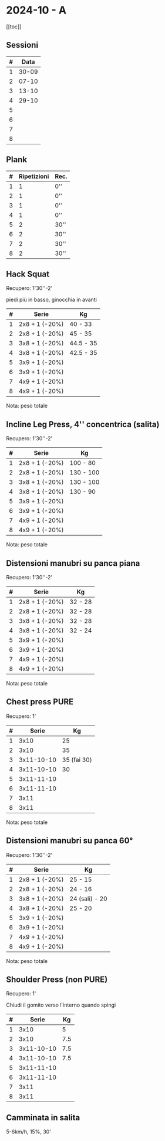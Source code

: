 # 2024-10 - A

[[toc]]

## Sessioni

| #   | Data  |
| --- | ----- |
| 1   | 30-09 |
| 2   | 07-10 |
| 3   | 13-10 |
| 4   | 29-10 |
| 5   |       |
| 6   |       |
| 7   |       |
| 8   |       |

## Plank

| #   | Ripetizioni | Rec. |
| --- | ----------- | ---- |
| 1   | 1           | 0''  |
| 2   | 1           | 0''  |
| 3   | 1           | 0''  |
| 4   | 1           | 0''  |
| 5   | 2           | 30'' |
| 6   | 2           | 30'' |
| 7   | 2           | 30'' |
| 8   | 2           | 30'' |

## Hack Squat

Recupero: 1'30''-2'

piedi più in basso, ginocchia in avanti

| #   | Serie          | Kg      |
| --- | -------------- | ------- |
| 1   | 2x8 + 1 (-20%) | 40 - 33 |
| 2   | 2x8 + 1 (-20%) | 45 - 35 |
| 3   | 3x8 + 1 (-20%) | 44.5 - 35 |
| 4   | 3x8 + 1 (-20%) | 42.5 - 35  |
| 5   | 3x9 + 1 (-20%) |         |
| 6   | 3x9 + 1 (-20%) |         |
| 7   | 4x9 + 1 (-20%) |         |
| 8   | 4x9 + 1 (-20%) |         |

Nota: peso totale

## Incline Leg Press, 4'' concentrica (salita)

Recupero: 1'30''-2'

| #   | Serie          | Kg       |
| --- | -------------- | -------- |
| 1   | 2x8 + 1 (-20%) | 100 - 80 |
| 2   | 2x8 + 1 (-20%) | 130 - 100 |
| 3   | 3x8 + 1 (-20%) | 130 - 100 |
| 4   | 3x8 + 1 (-20%) | 130 - 90 |
| 5   | 3x9 + 1 (-20%) |          |
| 6   | 3x9 + 1 (-20%) |          |
| 7   | 4x9 + 1 (-20%) |          |
| 8   | 4x9 + 1 (-20%) |          |

Nota: peso totale

## Distensioni manubri su panca piana

Recupero: 1'30''-2'

| #   | Serie          | Kg      |
| --- | -------------- | ------- |
| 1   | 2x8 + 1 (-20%) | 32 - 28 |
| 2   | 2x8 + 1 (-20%) | 32 - 28 |
| 3   | 3x8 + 1 (-20%) | 32 - 28 |
| 4   | 3x8 + 1 (-20%) | 32 - 24 |
| 5   | 3x9 + 1 (-20%) |         |
| 6   | 3x9 + 1 (-20%) |         |
| 7   | 4x9 + 1 (-20%) |         |
| 8   | 4x9 + 1 (-20%) |         |

Nota: peso totale

## Chest press PURE

Recupero: 1'

| #   | Serie      | Kg  |
| --- | ---------- | --- |
| 1   | 3x10       | 25  |
| 2   | 3x10       | 35  |
| 3   | 3x11-10-10 | 35 (fai 30)  |
| 4   | 3x11-10-10 | 30  |
| 5   | 3x11-11-10 |     |
| 6   | 3x11-11-10 |     |
| 7   | 3x11       |     |
| 8   | 3x11       |     |

Nota: peso totale

## Distensioni manubri su panca 60°

Recupero: 1'30''-2'

| #   | Serie          | Kg      |
| --- | -------------- | ------- |
| 1   | 2x8 + 1 (-20%) | 25 - 15 |
| 2   | 2x8 + 1 (-20%) | 24 - 16 |
| 3   | 3x8 + 1 (-20%) | 24 (sali) - 20 |
| 4   | 3x8 + 1 (-20%) | 25 - 20 |
| 5   | 3x9 + 1 (-20%) |         |
| 6   | 3x9 + 1 (-20%) |         |
| 7   | 4x9 + 1 (-20%) |         |
| 8   | 4x9 + 1 (-20%) |         |

Nota: peso totale

## Shoulder Press (non PURE)

Recupero: 1'

Chiudi il gomito verso l'interno quando spingi

| #   | Serie      | Kg  |
| --- | ---------- | --- |
| 1   | 3x10       | 5   |
| 2   | 3x10       | 7.5 |
| 3   | 3x11-10-10 | 7.5 |
| 4   | 3x11-10-10 | 7.5 |
| 5   | 3x11-11-10 |     |
| 6   | 3x11-11-10 |     |
| 7   | 3x11       |     |
| 8   | 3x11       |     |

## Camminata in salita

5-6km/h, 15%, 30'

